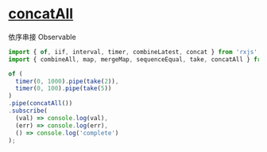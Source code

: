 # [concatAll](https://rxjs.dev/api/operators/concatAll)

依序串接 Observable

```js
import { of, iif, interval, timer, combineLatest, concat } from 'rxjs';
import { combineAll, map, mergeMap, sequenceEqual, take, concatAll } from 'rxjs/operators';

of (
  timer(0, 1000).pipe(take(2)),
  timer(0, 100).pipe(take(5))
)
.pipe(concatAll())
.subscribe(
  (val) => console.log(val),
  (err) => console.log(err),
  () => console.log('complete')
);
```
